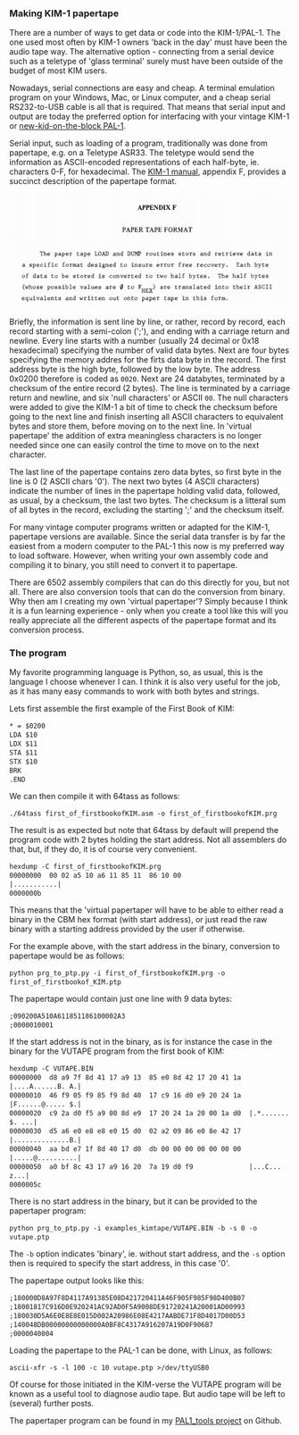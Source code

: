 ### Making KIM-1 papertape ###

There are a number of ways to get data or code into the KIM-1/PAL-1. The one used most often by KIM-1 owners 'back in the day' must have been the audio tape way. The alternative option - connecting from a serial device such as a teletype of 'glass terminal' surely must have been outside of the budget of most KIM users. 

Nowadays, serial connections are easy and cheap. A terminal emulation program on your Windows, Mac, or Linux computer, and a cheap serial RS232-to-USB cable is all that is required. That means that serial input and output are today the preferred option for interfacing with your vintage KIM-1 or [new-kid-on-the-block PAL-1](https://www.tindie.com/products/tkoak/pal-1-a-mos-6502-powered-computer-kit/). 

Serial input, such as loading of a program, traditionally was done from papertape, e.g. on a Teletype ASR33. The teletype would send the information as ASCII-encoded representations of each half-byte, ie. characters 0-F, for hexadecimal. The [KIM-1 manual](http://retro.hansotten.nl/6502-sbc/kim-1-manuals-and-software/kim-1-manuals-and-software/), appendix F, provides a succinct description of the papertape format.

<img src="https://github.com/hjmegens/hjmegens.github.io/blob/master/_posts/figures/Appendix_F.png?raw=true" alt="fig1" style="width: 600px;"/>

Briefly, the information is sent line by line, or rather, record by record, each record starting with a semi-colon (';'), and ending with a carriage return and newline. Every line starts with a number (usually 24 decimal or 0x18 hexadecimal) specifying the number of valid data bytes. Next are four bytes specifying the memory addres for the firts data byte in the record. The first address byte is the high byte, followed by the low byte. The address 0x0200 therefore is coded as `0020`. Next are 24 databytes, terminated by a checksum of the entire record (2 bytes). The line is terminated by a carriage return and newline, and six 'null characters' or ASCII `00`. The null characters were added to give the KIM-1 a bit of time to check the checksum before going to the next line and finish inserting all ASCII characters to equivalent bytes and store them, before moving on to the next line. In 'virtual papertape' the addition of extra meaningless characters is no longer needed since one can easily control the time to move on to the next character.

The last line of the papertape contains zero data bytes, so first byte in the line is 0 (2 ASCII chars '0'). The next two bytes (4 ASCII characters) indicate the number of lines in the papertape holding valid data, followed, as usual, by a checksum, the last two bytes. The checksum is a litteral sum of all bytes in the record, excluding the starting ';' and the checksum itself. 

For many vintage computer programs written or adapted for the KIM-1, papertape versions are available. 
Since the serial data transfer is by far the easiest from a modern computer to the PAL-1 this now is my preferred way to load software. However, when writing your own assembly code and compiling it to binary, you still need to convert it to papertape. 

There are 6502 assembly compilers that can do this directly for you, but not all. There are also conversion tools that can do the conversion from binary. Why then am I creating my own 'virtual papertaper'? Simply because I think it is a fun learning experience - only when you create a tool like this will you really appreciate all the different aspects of the papertape format and its conversion process. 

### The program ###

My favorite programming language is Python, so, as usual, this is the language I choose whenever I can. I think it is also very useful for the job, as it has many easy commands to work with both bytes and strings. 

Lets first assemble the first example of the First Book of KIM:

```
* = $0200
LDA $10
LDX $11
STA $11
STX $10
BRK
.END
```

We can then compile it with 64tass as follows:
```
./64tass first_of_firstbookofKIM.asm -o first_of_firstbookofKIM.prg
```

The result is as expected but note that 64tass by default will prepend the program code with 2 bytes holding the start address. Not all assemblers do that, but, if they do, it is of course very convenient. 
```
hexdump -C first_of_firstbookofKIM.prg
00000000  00 02 a5 10 a6 11 85 11  86 10 00                 |...........|
0000000b
```

This means that the 'virtual papertaper will have to be able to either read a binary in the CBM hex format (with start address), or just read the raw binary with a starting address provided by the user if otherwise. 

For the example above, with the start address in the binary, conversion to papertape would be as follows:

```
python prg_to_ptp.py -i first_of_firstbookofKIM.prg -o first_of_firstbookof_KIM.ptp
```

The papertape would contain just one line with 9 data bytes:
```
;090200A510A611851186100002A3
;0000010001
```

If the start address is not in the binary, as is for instance the case in the binary for the VUTAPE program from the first book of KIM:

```
hexdump -C VUTAPE.BIN
00000000  d8 a9 7f 8d 41 17 a9 13  85 e0 8d 42 17 20 41 1a  |....A......B. A.|
00000010  46 f9 05 f9 85 f9 8d 40  17 c9 16 d0 e9 20 24 1a  |F......@..... $.|
00000020  c9 2a d0 f5 a9 00 8d e9  17 20 24 1a 20 00 1a d0  |.*....... $. ...|
00000030  d5 a6 e0 e8 e8 e0 15 d0  02 a2 09 86 e0 8e 42 17  |..............B.|
00000040  aa bd e7 1f 8d 40 17 d0  db 00 00 00 00 00 00 00  |.....@..........|
00000050  a0 bf 8c 43 17 a9 16 20  7a 19 d0 f9              |...C... z...|
0000005c
```
There is no start address in the binary, but it can be provided to the papertaper program:

```
python prg_to_ptp.py -i examples_kimtape/VUTAPE.BIN -b -s 0 -o vutape.ptp
```
The `-b` option indicates 'binary', ie. without start address, and the `-s` option then is required to specify the start address, in this case '0'. 

The papertape output looks like this:
```
;180000D8A97F8D4117A91385E08D421720411A46F905F985F98D400B07
;18001817C916D0E920241AC92AD0F5A9008DE91720241A20001AD00993
;180030D5A6E0E8E8E015D002A20986E08E4217AABDE71F8D4017D00D53
;140048DB00000000000000A0BF8C4317A916207A19D0F906B7
;0000040004
```

Loading the papertape to the PAL-1 can be done, with Linux, as follows:

```
ascii-xfr -s -l 100 -c 10 vutape.ptp >/dev/ttyUSB0
```

Of course for those initiated in the KIM-verse the VUTAPE program will be known as a useful tool to diagnose audio tape. But audio tape will be left to (several) further posts. 

The papertaper program can be found in my [PAL1_tools project](https://github.com/hjmegens/PAL1_tools) on Github. 


